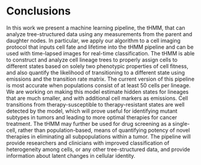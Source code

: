 # Conclusions

In this work we present a machine learning pipeline, the tHMM, that can analyze tree-structured data using any measurements from the parent and daughter nodes. In particular, we apply our algorithm to a cell imaging protocol that inputs cell fate and lifetime into the tHMM pipeline and can be used with time-lapsed images for real-time classification. The tHMM is able to construct and analyze cell lineage trees to properly assign cells to different states based on solely two phenotypic properties of cell fitness, and also quantify the likelihood of transitioning to a different state using emissions and the transition rate matrix. The current version of this pipeline is most accurate when populations consist of at least 50 cells per lineage. We are working on making this model estimate hidden states for lineages that are much smaller, and with additional cell markers as emissions. Cell transitions from therapy-susceptible to therapy-resistant states are well detected by the model, which will prove useful for identifying mutant subtypes in tumors and leading to more optimal therapies for cancer treatment. The tHMM may further be used for drug screening as a single-cell, rather than population-based, means of quantifying potency of novel therapies in eliminating all subpopulations within a tumor. The pipeline will provide researchers and clinicians with improved classification of heterogeneity among cells, or any other tree-structured data, and provide information about latent changes in cellular identity.
